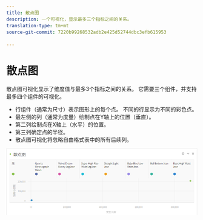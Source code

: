 ```yaml
---
title: 散点图
description: 一个可视化，显示最多三个指标之间的关系。
translation-type: tm+mt
source-git-commit: 7220b99268532adb2e425d52744dbc3efb615953

---
```



# 散点图

散点图可视化显示了维度值与最多3个指标之间的关系。 它需要三个组件，并支持最多四个组件的可视化。

* 行组件（通常为尺寸）表示图形上的每个点。 不同的行显示为不同的彩色点。
* 最左侧的列（通常为度量）绘制点在Y轴上的位置（垂直）。
* 第二列绘制点在X轴上（水平）的位置。
* 第三列确定点的半径。
* 散点图可视化将忽略自由格式表中的所有后续列。

![散点图](assets/scatter.png)
